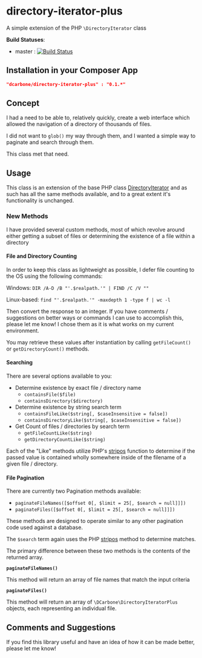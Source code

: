 directory-iterator-plus
=========================

A simple extension of the PHP `\DirectoryIterator` class

**Build Statuses**:
- master : [![Build Status](https://travis-ci.org/dcarbone/directory-iterator-plus.svg?branch=master)](https://travis-ci.org/dcarbone/directory-iterator-plus)

## Installation in your Composer App
```json
"dcarbone/directory-iterator-plus" : "0.1.*"
```

## Concept

I had a need to be able to, relatively quickly, create a web interface which allowed the navigation of a directory
of thousands of files.

I did not want to `glob()` my way through them, and I wanted a simple way to paginate and search through them.

This class met that need.

## Usage

This class is an extension of the base PHP class <a href="http://php.net/manual/en/class.directoryiterator.php">DirectoryIterator</a>
and as such has all the same methods available, and to a great extent it's functionality is unchanged.

### New Methods

I have provided several custom methods, most of which revolve around either getting a subset of files
or determining the existence of a file within a directory

#### File and Directory Counting

In order to keep this class as lightweight as possible, I defer file counting to the OS using the following commands:

Windows:
`DIR /A-D /B "'.$realpath.'" | FIND /C /V ""`

Linux-based:
`find "'.$realpath.'" -maxdepth 1 -type f | wc -l`

Then convert the response to an integer.  If you have comments / suggestions on better ways or commands I can use
to accomplish this, please let me know!  I chose them as it is what works on my current environment.

You may retrieve these values after instantiation by calling `getFileCount()` or `getDirectoryCount()` methods.

#### Searching

There are several options available to you:

- Determine existence by exact file / directory name
    - `containsFile($file)`
    - `containsDirectory($directory)`
- Determine existence by string search term
    - `containsFileLike($string[, $caseInsensitive = false])`
    - `containsDirectoryLike($string[, $caseInsensitive = false])`
- Get Count of files / directories by search term
    - `getFileCountLike($string)`
    - `getDirectoryCountLike($string)`

Each of the "Like" methods utilize PHP's <a href="http://php.net/manual/en/function.stripos.php">stripos</a> function
to determine if the passed value is contained wholly somewhere inside of the filename of a given file / directory.

#### File Pagination

There are currently two Pagination methods available:

- `paginateFileNames([$offset 0[, $limit = 25[, $search = null]]])`
- `paginateFiles([$offset 0[, $limit = 25[, $search = null]]])`

These methods are designed to operate similar to any other pagination code used against a database.

The `$search` term again uses the PHP <a href="http://php.net/manual/en/function.stripos.php">stripos</a> method to
determine matches.

The primary difference between these two methods is the contents of the returned array.

**`paginateFileNames()`**

This method will return an array of file names that match the input criteria

**`paginateFiles()`**

This method will return an array of `\DCarbone\DirectoryIteratorPlus` objects, each representing an individual file.

## Comments and Suggestions

If you find this library useful and have an idea of how it can be made better, please let me know!